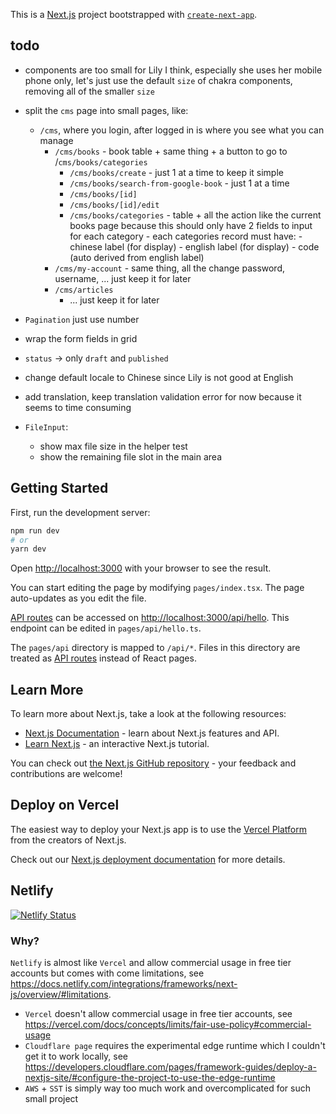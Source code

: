 This is a [Next.js](https://nextjs.org/) project bootstrapped with [`create-next-app`](https://github.com/vercel/next.js/tree/canary/packages/create-next-app).

## todo

- components are too small for Lily I think, especially she uses her mobile phone only, let's just use the default `size` of chakra components, removing all of the smaller `size`
- split the `cms` page into small pages, like:

  - `/cms`, where you login, after logged in is where you see what you can manage
    - `/cms/books` - book table + same thing + a button to go to /`cms/books/categories`
      - `/cms/books/create` - just 1 at a time to keep it simple
      - `/cms/books/search-from-google-book` - just 1 at a time
      - `/cms/books/[id]`
      - `/cms/books/[id]/edit`
      - `/cms/books/categories` - table + all the action like the current books page because this should only have 2 fields to input for each category - each categories record must have: - chinese label (for display) - english label (for display) - code (auto derived from english label)
    - `/cms/my-account` - same thing, all the change password, username, ... just keep it for later
    - `/cms/articles`
      - ... just keep it for later

- `Pagination` just use number
- wrap the form fields in grid
- `status` -> only `draft` and `published`
- change default locale to Chinese since Lily is not good at English
- add translation, keep translation validation error for now because it seems to time consuming
- `FileInput`:
  - show max file size in the helper test
  - show the remaining file slot in the main area

## Getting Started

First, run the development server:

```bash
npm run dev
# or
yarn dev
```

Open [http://localhost:3000](http://localhost:3000) with your browser to see the result.

You can start editing the page by modifying `pages/index.tsx`. The page auto-updates as you edit the file.

[API routes](https://nextjs.org/docs/api-routes/introduction) can be accessed on [http://localhost:3000/api/hello](http://localhost:3000/api/hello). This endpoint can be edited in `pages/api/hello.ts`.

The `pages/api` directory is mapped to `/api/*`. Files in this directory are treated as [API routes](https://nextjs.org/docs/api-routes/introduction) instead of React pages.

## Learn More

To learn more about Next.js, take a look at the following resources:

- [Next.js Documentation](https://nextjs.org/docs) - learn about Next.js features and API.
- [Learn Next.js](https://nextjs.org/learn) - an interactive Next.js tutorial.

You can check out [the Next.js GitHub repository](https://github.com/vercel/next.js/) - your feedback and contributions are welcome!

## Deploy on Vercel

The easiest way to deploy your Next.js app is to use the [Vercel Platform](https://vercel.com/new?utm_medium=default-template&filter=next.js&utm_source=create-next-app&utm_campaign=create-next-app-readme) from the creators of Next.js.

Check out our [Next.js deployment documentation](https://nextjs.org/docs/deployment) for more details.

## Netlify

[![Netlify Status](https://api.netlify.com/api/v1/badges/234ccdd6-1439-49d5-aaca-47cd9a29ab09/deploy-status)](https://app.netlify.com/sites/lilybookshop/deploys)

### Why?

`Netlify` is almost like `Vercel` and allow commercial usage in free tier accounts but comes with come limitations, see https://docs.netlify.com/integrations/frameworks/next-js/overview/#limitations.

- `Vercel` doesn't allow commercial usage in free tier accounts, see https://vercel.com/docs/concepts/limits/fair-use-policy#commercial-usage
- `Cloudflare page` requires the experimental edge runtime which I couldn't get it to work locally, see https://developers.cloudflare.com/pages/framework-guides/deploy-a-nextjs-site/#configure-the-project-to-use-the-edge-runtime
- `AWS` + `SST` is simply way too much work and overcomplicated for such small project
